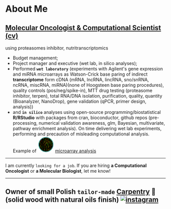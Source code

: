 <!-- ### Hi there 👋

**Wabram/Wabram** is a ✨ _special_ ✨ repository because its `README.md` (this file) appears on your GitHub profile.

Here are some ideas to get you started:

- 🔭 I’m currently working on ...
- 🌱 I’m currently learning ...
- 👯 I’m looking to collaborate on ...
- 🤔 I’m looking for help with ...
- 💬 Ask me about ...
- 📫 How to reach me: ...
- 😄 Pronouns: ...
- ⚡ Fun fact: ...-->

# About Me

## [Molecular Oncologist & Computational Scientist (cv)](https://github.com/Wabram/cv/blob/master/CV_EN.pdf)
using proteasomes inhibitor, nutritranscriptomics

- Budget management;
- Project manager and executive (wet lab, in silico analyses); 
- Performed **`wet laboratory`** (experiments with Agilent's gene expression and miRNA microarrays as Watson-Crick base paring of indirect **transcriptome** form cDNA (mRNA, lncRNA, lincRNA, sno/snRNA, ncRNA, miscRNA, miRNA)(none of Hoogsteen base paring procedures), quality controls (pos/neg/spike-in), MTT drug testing (proteasome inhibitor, terpen),  total RNA/DNA isolation, purification, quality, quantity (Bioanalyzer, NanoDrop), gene validation (qPCR, primer design, analysis)) 
- and **`in silico`** analyses using open-source programming/biostatistical **R/RStudio** with packages from cran, bioconductor, github repos (pre-processing, numerical validation awareness, glm, Bayesian, multivariate, pathway enrichment analysis). On time delivering wet lab experiments, performing and precaution of misleading computational analysis. Example of ![microarray](https://github.com/Wabram/Wabram/blob/main/pngegg.png) [microarray analysis](https://wabram.github.io/cv/)

---

I am currently `looking for a job`. If you are hiring **a Computational Oncologist** or **a Molecular Biologist**, let me know!

---

## Owner of small Polish `tailor-made` [Carpentry](https://github.com/Wabram/Wabram.github.io/blob/main/README.md) 🔭 (solid wood with natural oils finish) [![instagram](https://img.shields.io/badge/WARZEM-0d1117?style=for-the-badge&logo=instagram&logoColor=instagram)](https://www.instagram.com/wa.rzem/) 

